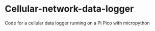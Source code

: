 # Cellular-network-data-logger
Code for a cellular data logger running on a Pi Pico with micropython
